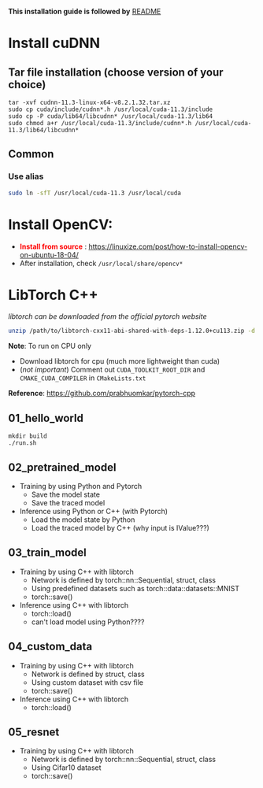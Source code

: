 **This installation guide is followed by** [README](../README.md)
# Install cuDNN
## Tar file installation (choose version of your choice)
```
tar -xvf cudnn-11.3-linux-x64-v8.2.1.32.tar.xz 
sudo cp cuda/include/cudnn*.h /usr/local/cuda-11.3/include
sudo cp -P cuda/lib64/libcudnn* /usr/local/cuda-11.3/lib64
sudo chmod a+r /usr/local/cuda-11.3/include/cudnn*.h /usr/local/cuda-11.3/lib64/libcudnn*
```

## Common
### Use alias
```bash
sudo ln -sfT /usr/local/cuda-11.3 /usr/local/cuda
```

# Install OpenCV:
- <span style="color:red"> **Install from source** </span>: https://linuxize.com/post/how-to-install-opencv-on-ubuntu-18-04/ 
- After installation, check `/usr/local/share/opencv*`


# LibTorch C++
*libtorch can be downloaded from the official pytorch website*
```bash
unzip /path/to/libtorch-cxx11-abi-shared-with-deps-1.12.0+cu113.zip -d /path/to/cpp-cuda-deeplearning/pytorch/  
```

**Note**: To run on CPU only
- Download libtorch for cpu (much more lightweight than cuda)
- (*not important*) Comment out `CUDA_TOOLKIT_ROOT_DIR` and `CMAKE_CUDA_COMPILER` in `CMakeLists.txt`

**Reference**: https://github.com/prabhuomkar/pytorch-cpp
## 01_hello_world
```
mkdir build
./run.sh
```

## 02_pretrained_model
- Training by using Python and Pytorch
  - Save the model state
  - Save the traced model
- Inference using Python or C++ (with Pytorch)
  - Load the model state by Python
  - Load the traced model by C++ (why input is IValue???)


## 03_train_model
- Training by using C++ with libtorch
  - Network is defined by torch::nn::Sequential, struct, class
  - Using predefined datasets such as torch::data::datasets::MNIST
  - torch::save()
- Inference using C++ with libtorch
  - torch::load()
  - can't load model using Python????

## 04_custom_data
- Training by using C++ with libtorch
  - Network is defined by struct, class
  - Using custom dataset with csv file
  - torch::save()
- Inference using C++ with libtorch
  - torch::load()

## 05_resnet
- Training by using C++ with libtorch
  - Network is defined by torch::nn::Sequential, struct, class
  - Using Cifar10 dataset
  - torch::save()